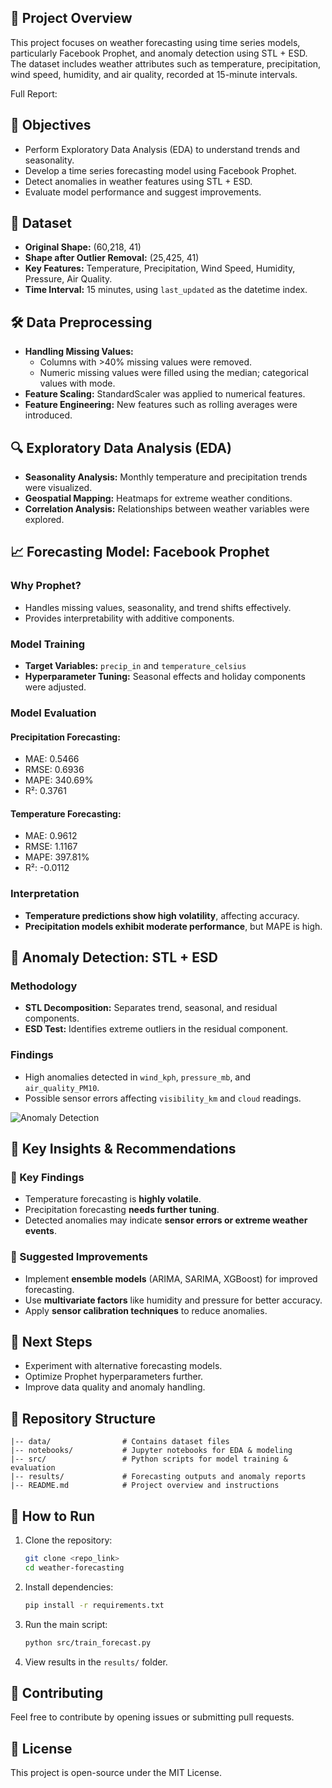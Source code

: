 
## 📌 Project Overview
This project focuses on weather forecasting using time series models, particularly Facebook Prophet, and anomaly detection using STL + ESD. The dataset includes weather attributes such as temperature, precipitation, wind speed, humidity, and air quality, recorded at 15-minute intervals.

Full Report: 

## 🎯 Objectives
- Perform Exploratory Data Analysis (EDA) to understand trends and seasonality.
- Develop a time series forecasting model using Facebook Prophet.
- Detect anomalies in weather features using STL + ESD.
- Evaluate model performance and suggest improvements.

## 📂 Dataset
- **Original Shape:** (60,218, 41)
- **Shape after Outlier Removal:** (25,425, 41)
- **Key Features:** Temperature, Precipitation, Wind Speed, Humidity, Pressure, Air Quality.
- **Time Interval:** 15 minutes, using `last_updated` as the datetime index.

## 🛠 Data Preprocessing
- **Handling Missing Values:**
  - Columns with >40% missing values were removed.
  - Numeric missing values were filled using the median; categorical values with mode.
- **Feature Scaling:** StandardScaler was applied to numerical features.
- **Feature Engineering:** New features such as rolling averages were introduced.

## 🔍 Exploratory Data Analysis (EDA)
- **Seasonality Analysis:** Monthly temperature and precipitation trends were visualized.
- **Geospatial Mapping:** Heatmaps for extreme weather conditions.
- **Correlation Analysis:** Relationships between weather variables were explored.

## 📈 Forecasting Model: Facebook Prophet
### Why Prophet?
- Handles missing values, seasonality, and trend shifts effectively.
- Provides interpretability with additive components.

### Model Training
- **Target Variables:** `precip_in` and `temperature_celsius`
- **Hyperparameter Tuning:** Seasonal effects and holiday components were adjusted.

### Model Evaluation
#### **Precipitation Forecasting:**
- MAE: 0.5466
- RMSE: 0.6936
- MAPE: 340.69%
- R²: 0.3761

#### **Temperature Forecasting:**
- MAE: 0.9612
- RMSE: 1.1167
- MAPE: 397.81%
- R²: -0.0112

### Interpretation
- **Temperature predictions show high volatility**, affecting accuracy.
- **Precipitation models exhibit moderate performance**, but MAPE is high.

## 🚨 Anomaly Detection: STL + ESD
### Methodology
- **STL Decomposition:** Separates trend, seasonal, and residual components.
- **ESD Test:** Identifies extreme outliers in the residual component.

### Findings
- High anomalies detected in `wind_kph`, `pressure_mb`, and `air_quality_PM10`.
- Possible sensor errors affecting `visibility_km` and `cloud` readings.

![Anomaly Detection](https://github.com/user-attachments/assets/d886e819-d392-4944-beac-4c4a3d971077)


## 📌 Key Insights & Recommendations
### 🔹 Key Findings
- Temperature forecasting is **highly volatile**.
- Precipitation forecasting **needs further tuning**.
- Detected anomalies may indicate **sensor errors or extreme weather events**.

### 🔹 Suggested Improvements
- Implement **ensemble models** (ARIMA, SARIMA, XGBoost) for improved forecasting.
- Use **multivariate factors** like humidity and pressure for better accuracy.
- Apply **sensor calibration techniques** to reduce anomalies.

## 🚀 Next Steps
- Experiment with alternative forecasting models.
- Optimize Prophet hyperparameters further.
- Improve data quality and anomaly handling.

## 📜 Repository Structure
```
|-- data/                # Contains dataset files
|-- notebooks/           # Jupyter notebooks for EDA & modeling
|-- src/                 # Python scripts for model training & evaluation
|-- results/             # Forecasting outputs and anomaly reports
|-- README.md            # Project overview and instructions
```

## 📌 How to Run
1. Clone the repository:
   ```bash
   git clone <repo_link>
   cd weather-forecasting
   ```
2. Install dependencies:
   ```bash
   pip install -r requirements.txt
   ```
3. Run the main script:
   ```bash
   python src/train_forecast.py
   ```
4. View results in the `results/` folder.

## 🤝 Contributing
Feel free to contribute by opening issues or submitting pull requests.

## 📜 License
This project is open-source under the MIT License.

